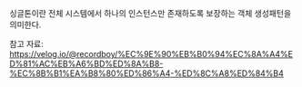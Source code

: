 싱글톤이란 전체 시스템에서 하나의 인스턴스만 존재하도록 보장하는 객체 생성패턴을 의미한다.

참고 자료:
https://velog.io/@recordboy/%EC%9E%90%EB%B0%94%EC%8A%A4%ED%81%AC%EB%A6%BD%ED%8A%B8-%EC%8B%B1%EA%B8%80%ED%86%A4-%ED%8C%A8%ED%84%B4
